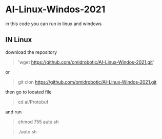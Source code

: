 # AI-Linux-Windos-2021
in this code you can run in linux and windows 

## IN Linux

download the repository

> 'wget https://github.com/omidrobotic/AI-Linux-Windos-2021.git' 

or

> git clon https://github.com/omidrobotic/AI-Linux-Windos-2021.git

then go to located file

> cd ai/Protobuf
  
  and run
  
> chmod 755 auto.sh
  
  
> ./auto.sh
